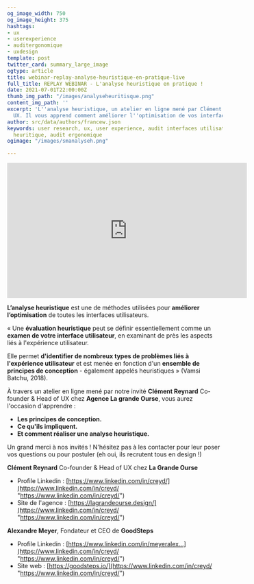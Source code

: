 ```yaml
---
og_image_width: 750
og_image_height: 375
hashtags:
- ux
- userexperience
- auditergonomique
- uxdesign
template: post
twitter_card: summary_large_image
ogtype: article
title: webinar-replay-analyse-heuristique-en-pratique-live
full_title: REPLAY WEBINAR - L'analyse heuristique en pratique !
date: 2021-07-01T22:00:00Z
thumb_img_path: "/images/analyseheuritisque.png"
content_img_path: ''
excerpt: 'L''analyse heuristique, un atelier en ligne mené par Clément Reynard expert
  UX. Il vous apprend comment améliorer l''optimisation de vos interfaces utilisateurs. '
author: src/data/authors/francew.json
keywords: user research, ux, user experience, audit interfaces utilisateur, analyse
  heuritique, audit ergonomique
ogimage: "/images/smanalyseh.png"

---
```

<iframe width="560" height="315" src="https://www.youtube.com/embed/XLJ2fStO1b8" title="YouTube video player" frameborder="0" allow="accelerometer; autoplay; clipboard-write; encrypted-media; gyroscope; picture-in-picture" allowfullscreen></iframe>

**L’analyse heuristique** est une de méthodes utilisées pour **améliorer l’optimisation** de toutes les interfaces utilisateurs.

« Une **évaluation heuristique** peut se définir essentiellement comme un **examen de votre interface utilisateur**, en examinant de près les aspects liés à l'expérience utilisateur.

Elle permet **d'identifier de nombreux types de problèmes liés à l'expérience utilisateur** et est menée en fonction d'un **ensemble de principes de conception** - également appelés heuristiques » (Vamsi Batchu, 2018).

À travers un atelier en ligne mené par notre invité **Clément Reynard** Co-founder & Head of UX chez **Agence La grande Ourse**, vous aurez l'occasion d'apprendre :

* **Les principes de conception.**
* **Ce qu'ils impliquent.**
* **Et comment réaliser une analyse heuristique.**

Un grand merci à nos invités ! N'hésitez pas à les contacter pour leur poser vos questions ou pour postuler (eh oui, ils recrutent tous en design !)

**Clément Reynard** Co-founder & Head of UX chez **La Grande Ourse**

* Profile Linkedin : [https://www.linkedin.com/in/creyd/](https://www.linkedin.com/in/creyd/ "https://www.linkedin.com/in/creyd/")
* Site de l'agence : [https://lagrandeourse.design/](https://www.linkedin.com/in/creyd/ "https://www.linkedin.com/in/creyd/")

**Alexandre Meyer**, Fondateur et CEO de **GoodSteps**

* Profile Linkedin : [https://www.linkedin.com/in/meyeralex...](https://www.linkedin.com/in/creyd/ "https://www.linkedin.com/in/creyd/")
* Site web : [https://goodsteps.io/](https://www.linkedin.com/in/creyd/ "https://www.linkedin.com/in/creyd/")